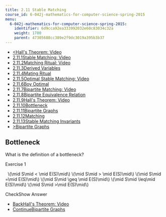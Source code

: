 ```yaml
---
title: 2.11 Stable Matching
course_id: 6-042j-mathematics-for-computer-science-spring-2015
menu:
  6-042j-mathematics-for-computer-science-spring-2015:
    identifier: 6d9cca92ea333992032e60c83034c32a
    weight: 1780
    parent: 47305688cc389e2f9dc3019a395b3b37
---
```

*   [<Hall's Theorem: Video](/courses/electrical-engineering-and-computer-science/6-042j-mathematics-for-computer-science-spring-2015/structures/stable-matching/hall-s-theorem-video)
*   [2.11.1Stable Matching: Video](/courses/electrical-engineering-and-computer-science/6-042j-mathematics-for-computer-science-spring-2015/structures/stable-matching)
*   [2.11.2Matching Ritual: Video](/courses/electrical-engineering-and-computer-science/6-042j-mathematics-for-computer-science-spring-2015/structures/stable-matching/matching-ritual-video)
*   [2.11.3Derived Variables](/courses/electrical-engineering-and-computer-science/6-042j-mathematics-for-computer-science-spring-2015/structures/stable-matching/derived-variables-0)
*   [2.11.4Mating Ritual](/courses/electrical-engineering-and-computer-science/6-042j-mathematics-for-computer-science-spring-2015/structures/stable-matching/mating-ritual-0)
*   [2.11.5Optimal Stable Matching: Video](/courses/electrical-engineering-and-computer-science/6-042j-mathematics-for-computer-science-spring-2015/structures/stable-matching/optimal-stable-matching-video)
*   [2.11.6Boy Optimal](/courses/electrical-engineering-and-computer-science/6-042j-mathematics-for-computer-science-spring-2015/structures/stable-matching/boy-optimal)
*   [2.11.7Bipartite Matching: Video](/courses/electrical-engineering-and-computer-science/6-042j-mathematics-for-computer-science-spring-2015/structures/stable-matching/bipartite-matching-video)
*   [2.11.8Bipartite Equivalence Relation](/courses/electrical-engineering-and-computer-science/6-042j-mathematics-for-computer-science-spring-2015/structures/stable-matching/bipartite-equivalence-relation)
*   [2.11.9Hall's Theorem: Video](/courses/electrical-engineering-and-computer-science/6-042j-mathematics-for-computer-science-spring-2015/structures/stable-matching/hall-s-theorem-video)
*   [2.11.10Bottleneck](/courses/electrical-engineering-and-computer-science/6-042j-mathematics-for-computer-science-spring-2015/structures/stable-matching/bottleneck-3)
*   [2.11.11Bipartite Graphs](/courses/electrical-engineering-and-computer-science/6-042j-mathematics-for-computer-science-spring-2015/structures/stable-matching/bipartite-graphs-5)
*   [2.11.12Matching](/courses/electrical-engineering-and-computer-science/6-042j-mathematics-for-computer-science-spring-2015/structures/stable-matching/matching)
*   [2.11.13Stable Matching Invariants](/courses/electrical-engineering-and-computer-science/6-042j-mathematics-for-computer-science-spring-2015/structures/stable-matching/stable-matching-invariants)
*   [\>Bipartite Graphs](/courses/electrical-engineering-and-computer-science/6-042j-mathematics-for-computer-science-spring-2015/structures/stable-matching/bipartite-graphs-5)

Bottleneck
----------

What is the definition of a bottleneck?

Exercise 1

&nbsp; \\(\\mid S\\mid < \\mid E(S)\\mid\\) \\(\\mid S\\mid > \\mid E(S)\\mid\\) \\(\\mid S\\mid =\\mid E(S)\\mid\\) \\(\\mid S\\mid \\geq \\mid E(S)\\mid\\) \\(\\mid S\\mid \\leq\\mid E(S)\\mid\\) \\(\\mid S\\mid >\\mid E(S)\\mid\\)&nbsp;

CheckShow Answer

*   [BackHall's Theorem: Video](/courses/electrical-engineering-and-computer-science/6-042j-mathematics-for-computer-science-spring-2015/structures/stable-matching/hall-s-theorem-video)
*   [ContinueBipartite Graphs](/courses/electrical-engineering-and-computer-science/6-042j-mathematics-for-computer-science-spring-2015/structures/stable-matching/bipartite-graphs-5)